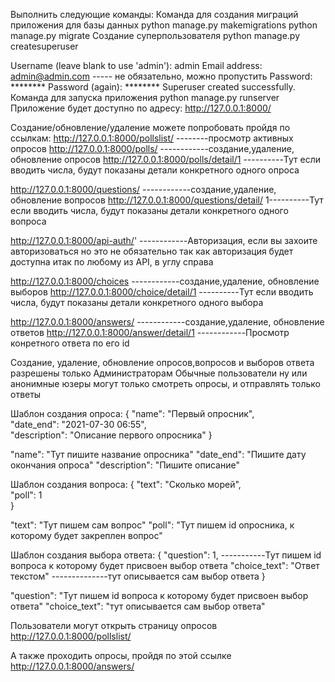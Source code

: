 Выполнить следующие команды:
Команда для создания миграций приложения для базы данных
python manage.py makemigrations
python manage.py migrate
Создание суперпользователя
python manage.py createsuperuser


Username (leave blank to use 'admin'): admin
Email address: admin@admin.com  ----- не обязательно, можно пропустить
Password: ********
Password (again): ********
Superuser created successfully.
Команда для запуска приложения
python manage.py runserver
Приложение будет доступно по адресу: http://127.0.0.1:8000/

Cоздание/обновление/удаление можете попробовать пройдя по ссылкам:
http://127.0.0.1:8000/pollslist/ --------просмотр активных опросов
http://127.0.0.1:8000/polls/ ------------создание,удаление, обновление опросов
http://127.0.0.1:8000/polls/detail/1 ----------Тут если вводить числа, будут показаны
детали конкретного одного опроса

http://127.0.0.1:8000/questions/ ------------создание,удаление, обновление вопросов
http://127.0.0.1:8000/questions/detail/ 1----------Тут если вводить числа, будут показаны
детали конкретного одного вопроса

http://127.0.0.1:8000/api-auth/'   ------------Авторизация, если вы захоите авторизоваться
но это не обязательно так как авторизация будет доступна итак по любому из API, в углу справа

http://127.0.0.1:8000/choices  ------------создание,удаление, обновление выборов
http://127.0.0.1:8000/choice/detail/1  ----------Тут если вводить числа, будут показаны
детали конкретного одного выбора


http://127.0.0.1:8000/answers/                         ------------создание,удаление, обновление ответов
http://127.0.0.1:8000/answer/detail/1                  ------------Просмотр конретного ответа по его id

Создание, удаление, обновление опросов,вопросов и выборов ответа разрешены только Администраторам
Обычные пользователи ну или анонимные юзеры могут только смотреть опросы, и отправлять только
ответы



Шаблон создания опроса:
    {
        "name": "Первый опросник",                     
        "date_end": "2021-07-30 06:55",              
        "description": "Описание первого опросника"
    }

"name": "Тут пишите название опросника"
"date_end": "Пишите дату окончания опроса"
"description": "Пишите описание"



Шаблон создания вопроса:
    {
        "text": "Сколько морей",  
        "poll": 1               
    } 

"text": "Тут пишем сам вопрос"
"poll": "Тут пишем id опросника, к которому будет закреплен вопрос"



Шаблон создания выбора ответа:
    {
        "question": 1,                    -----------Тут пишем id вопроса к которому будет присвоен выбор ответа
        "choice_text": "Ответ текстом"    --------------тут описывается сам выбор ответа
    }


"question": "Тут пишем id вопроса к которому будет присвоен выбор ответа"
 "choice_text": "тут описывается сам выбор ответа"
 
 Пользователи могут открыть страницу опросов
 http://127.0.0.1:8000/pollslist/
 
 А также проходить опросы, пройдя по этой ссылке http://127.0.0.1:8000/answers/
 
